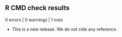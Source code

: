 ## R CMD check results

0 errors | 0 warnings | 1 note

* This is a new release. We do not cide any reference.
